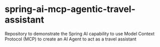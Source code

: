# spring-ai-mcp-agentic-travel-assistant
Repository to demonstrate the Spring AI capability to use Model Context Protocol (MCP) to create an AI Agent to act as a travel assistant 
